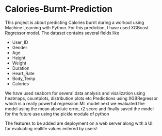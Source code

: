 # Calories-Burnt-Prediction

This project is about predicting Calories burnt during a workout using Machine Learning with Python. For this prediction, I have used XGBoost Regressor model.
The dataset contains several fields like 
* User_ID      
* Gender        
* Age           
* Height        
* Weight        
* Duration      
* Heart_Rate    
* Body_Temp     
* Calories

We have used seaborn for several data analysis and visalization using heatmaps, countplots, distribution plots etc
Predictions using XGBRegressor which is a really powerful regression ML model
next we evaluated the model using the mean absolute error, r2 score
and finally saved the model for the future use using the pickle module of python

The features to be added are deployment on a web server along with a UI for evaluating reallife values entered by users! 

